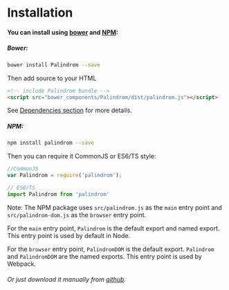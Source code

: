 # Installation

#### You can install using [bower](http://bower.io/) and [NPM](http://npmjs.com/):

##### Bower:

```sh
bower install Palindrom --save
```

Then add source to your HTML

```html
<!-- include Palindrom bundle -->
<script src="bower_components/Palindrom/dist/palindrom.js"></script>
```
See [Dependencies section](#dependencies) for more details.

##### NPM:

```sh
npm install palindrom --save
```

Then you can require it CommonJS or ES6/TS style:

```js
//CommonJS
var Palindrom = require('palindrom');

// ES6/TS
import Palindrom from 'palindrom'
```

Note: The NPM package uses `src/palindrom.js` as the `main` entry point and `src/palindrom-dom.js` as the `browser` entry point.

For the `main` entry point, `Palindrom` is the default export and named export. This entry point is used by default in Node.

For the `browser` entry point, `PalindromDOM` is the default export. `Palindrom` and `PalindromDOM` are the named exports. This entry point is used by Webpack.

###### Or just download it manually from [github](https://github.com/Palindrom/Palindrom/archive/master.zip).
